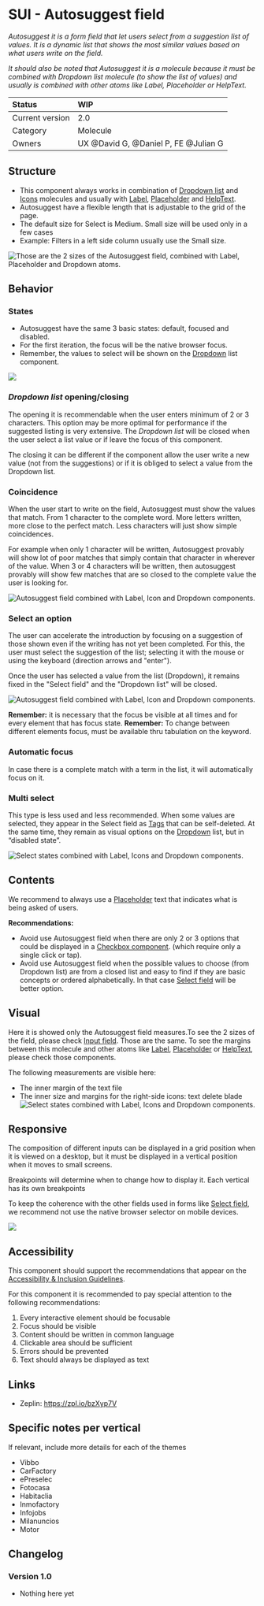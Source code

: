 # SUI - Autosuggest field
*Autosuggest it is a form field that let users select from a suggestion list of values. It is a dynamic list that shows the most similar values based on what users write on the field.*

*It should also be noted that Autosuggest it is a molecule because it must be combined with Dropdown list molecule (to show the list of values) and usually is combined with other atoms like Label, Placeholder or HelpText.*

|   Status          | WIP |
|   :----           |   :---- |
|   Current version |   2.0|
|   Category        |   Molecule |
|   Owners          |   UX @David G, @Daniel P, FE @Julian G |

## Structure

- This component always works in combination of [Dropdown list](https://paper.dropbox.com/doc/SUI-Dropdown-list--AMZeIHGwjPUH_E1rMLoO7RbvAg-VSQSdXvEyqawESsk4IkMC) and [Icons](https://paper.dropbox.com/doc/SUI-Icons-WIP--AMb5tk9_hn_MtVAcoE03FXOSAg-vn9iJCzYbYm7pvgHC25eD) molecules and usually with [Label](https://paper.dropbox.com/doc/SUI-Label-px3mcUaTHVqlGngk2JNPT), [Placeholder](https://paper.dropbox.com/doc/SUI-Form-placeholder--AK5EFuDlc~Bh5FlpHa9XLyQkAg-IqZya9lRXdMvFm0PkT1Vu) and [HelpText](https://paper.dropbox.com/doc/SUI-HelpText-Validation--ALVgLbb5nsUmflT9ZK8XqyiyAg-RZpyYPWRNVPzdC9fVrCtc).
- Autosuggest have a flexible length that is adjustable to the grid of the page.
- The default size for Select is Medium. Small size will be used only in a few cases
- Example: Filters in a left side column usually use the Small size.

![Those are the 2 sizes of the Autosuggest field, combined with Label, Placeholder and Dropdown atoms.](https://d2mxuefqeaa7sj.cloudfront.net/s_778845BDD53CEC600969D6616BD868C05D595362D9E370504722819D06D98DCF_1537447574754_1-Autosuggest-structure.png)

## Behavior

### States
- Autosuggest have the same 3 basic states: default, focused and disabled.
- For the first iteration, the focus will be the native browser focus.
- Remember, the values to select will be shown on the [Dropdown](https://paper.dropbox.com/doc/SUI-Dropdown-list--AMZeIHGwjPUH_E1rMLoO7RbvAg-VSQSdXvEyqawESsk4IkMC) list component.

![](https://d2mxuefqeaa7sj.cloudfront.net/s_778845BDD53CEC600969D6616BD868C05D595362D9E370504722819D06D98DCF_1537447588403_2-Autosuggest-behavior1.png)

### *Dropdown list* opening/closing

The opening it is recommendable when the user enters minimum of 2 or 3 characters. 
This option may be more optimal for performance if the suggested listing is very extensive.
The *Dropdown list* will be closed when the user select a list value or if leave the focus of this component.

The closing it can be different if the component allow the user write a new value (not from the suggestions) or if it is obliged to select a value from the Dropdown list.

### Coincidence

When the user start to write on the field, Autosuggest must show the values that match. From 1 character to the complete word.
More letters written, more close to the perfect match. Less characters will just show simple coincidences.

For example when only 1 character will be written, Autosuggest provably will show lot of poor matches that simply contain that character in wherever of the value.
When 3 or 4 characters will be written, then autosuggest provably will show few matches that are so closed to the complete value the user is looking for.

![Autosuggest field combined with Label, Icon and Dropdown components.](https://d2mxuefqeaa7sj.cloudfront.net/s_778845BDD53CEC600969D6616BD868C05D595362D9E370504722819D06D98DCF_1537268710081_3-Autosuggest-Coincidence.png)

### Select an option

The user can accelerate the introduction by focusing on a suggestion of those shown even if the writing has not yet been completed. For this, the user must select the suggestion of the list; selecting it with the mouse or using the keyboard (direction arrows and "enter").

Once the user has selected a value from the list (Dropdown), it remains fixed in the "Select field" and the "Dropdown list" will be closed.

![Autosuggest field combined with Label, Icon and Dropdown components.](https://d2mxuefqeaa7sj.cloudfront.net/s_778845BDD53CEC600969D6616BD868C05D595362D9E370504722819D06D98DCF_1537270932106_4-Autosuggest-select.png)

**Remember:** it is necessary that the focus be visible at all times and for every element that has focus state.
**Remember:** To change between different elements focus, must be available thru tabulation on the keyword.

### Automatic focus

In case there is a complete match with a term in the list, it will automatically focus on it.

### Multi select

This type is less used and less recommended.
When some values are selected, they appear in the Select field as [Tags](https://paper.dropbox.com/doc/SUI-Tags-bOSL4L5TFYZqPaK0wnCHb) that can be self-deleted. At the same time, they remain as visual options on the [Dropdown](https://paper.dropbox.com/doc/SUI-Dropdown-list--ANBJwzoE5h5fXlq~fBc6ZVgeAg-VSQSdXvEyqawESsk4IkMC) list, but in “disabled state”.

![Select states combined with Label, Icons and Dropdown components.](https://d2mxuefqeaa7sj.cloudfront.net/s_778845BDD53CEC600969D6616BD868C05D595362D9E370504722819D06D98DCF_1537273139257_5-Autosuggest-multiselect.png)

## Contents

We recommend to always use a [Placeholder](https://paper.dropbox.com/doc/SUI-Text-placeholder-IqZya9lRXdMvFm0PkT1Vu) text that indicates what is being asked of users.

**Recommendations:**

- Avoid use Autosuggest field when there are only 2 or 3 options that could be displayed in a [Checkbox component](https://paper.dropbox.com/doc/SUI-Checkbox-Radio-button-tmVSbtoe8nZTaZk9mkdsE). (which require only a single click or tap).
- Avoid use Autosuggest field when the possible values to choose (from Dropdown list) are from a closed list and easy to find if they are basic concepts or ordered alphabetically. In that case [Select field](https://paper.dropbox.com/doc/SUI-Select-field-WIP--AM9~SFusS3v3n0VvUP_hv1kmAg-OrlQjuARbK4ZoPdMcSf7p) will be better option.

## Visual

Here it is showed only the Autosuggest field measures.To see the 2 sizes of the field, please check [Input field](https://paper.dropbox.com/doc/SUI-Input-field-WIP--ANBFezB5g93jmp~uku3ikwesAg-03mHJFkOCjviSZevsaTwm). Those are the same.
To see the margins between this molecule and other atoms like [Label](https://paper.dropbox.com/doc/SUI-Label--AMZqSJ24S1u4zxxMfUb4GEpHAg-px3mcUaTHVqlGngk2JNPT), [Placeholder](https://paper.dropbox.com/doc/SUI-Form-placeholder--AMZT19S4CalH3esz_tCA1zpeAg-IqZya9lRXdMvFm0PkT1Vu) or [HelpText](https://paper.dropbox.com/doc/SUI-HelpText-RZpyYPWRNVPzdC9fVrCtc), please check those components.

The following measurements are visible here:

- The inner margin of the text file
- The inner size and margins for the right-side icons: text delete blade
![Select states combined with Label, Icons and Dropdown components.](https://d2mxuefqeaa7sj.cloudfront.net/s_778845BDD53CEC600969D6616BD868C05D595362D9E370504722819D06D98DCF_1537447610587_7-Autosuggest-visual.png)

## Responsive

The composition of different inputs can be displayed in a grid position when it is viewed on a desktop, but it must be displayed in a vertical position when it moves to small screens.

Breakpoints will determine when to change how to display it. Each vertical has its own breakpoints

To keep the coherence with the other fields used in forms like [Select field](https://paper.dropbox.com/doc/SUI-Select-field-WIP--AM9~SFusS3v3n0VvUP_hv1kmAg-OrlQjuARbK4ZoPdMcSf7p), we recommend not use the native browser selector on mobile devices.

![](https://d2mxuefqeaa7sj.cloudfront.net/s_778845BDD53CEC600969D6616BD868C05D595362D9E370504722819D06D98DCF_1537273846600_6-Autosuggest-responsive.png)

## Accessibility

This component should support the recommendations that appear on the [Accessibility & Inclusion Guidelines](https://github.com/SUI-Components/UX-Definitions/blob/master/Accessibility%20and%20Inclusion%20Guidelines.md).

For this component it is recommended to pay special attention to the following recommendations:

1. Every interactive element should be focusable
3. Focus should be visible
8. Content should be written in common language
10. Clickable area should be sufficient
13. Errors should be prevented
16. Text should always be displayed as text

## Links

- Zeplin: https://zpl.io/bzXyp7V

## Specific notes per vertical

If relevant, include more details for each of the themes

- Vibbo
- CarFactory
- ePreselec
- Fotocasa
- Habitaclia
- Inmofactory
- Infojobs
- Milanuncios
- Motor

## Changelog

### Version 1.0

- Nothing here yet
